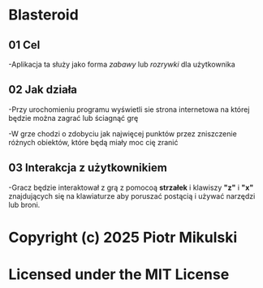 # Blasteroid

## **01** Cel

-Aplikacja ta służy jako forma _zabawy_ lub _rozrywki_ dla użytkownika

## **02** Jak działa

-Przy urochomieniu programu wyświetli sie strona internetowa na której będzie można zagrać lub ściagnąć grę

-W grze chodzi o zdobyciu jak najwięcej punktów przez zniszczenie różnych obiektów, które będą miały moc cię zranić

## **03** Interakcja z użytkownikiem

-Gracz będzie interaktował z grą z pomocoą **strzałek** i klawiszy **"z"** i **"x"** znajdujących się na klawiaturze aby poruszać postącią i
używać narzędzi lub broni.

# Copyright (c) 2025 Piotr Mikulski
# Licensed under the MIT License
